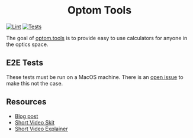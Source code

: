 <div align="center">
	<h1>Optom Tools</h1>
</div>

[![Lint](https://github.com/shivan-s/optom.tools/actions/workflows/lint.yml/badge.svg)](https://github.com/shivan-s/optom.tools/actions/workflows/lint.yml)
[![Tests](https://github.com/shivan-s/optom.tools/actions/workflows/tests.yml/badge.svg)](https://github.com/shivan-s/optom.tools/actions/workflows/tests.yml)

The goal of [optom.tools](optom.tools) is to provide easy to use calculators for anyone in the optics space.

## E2E Tests

These tests must be run on a MacOS machine. There is an [open issue](https://github.com/shivan-s/optom.tools/issues/35) to make this not the case.

## Resources

- [Blog post](https://shivan.xyz/projects/optom-tools/)
- [Short Video Skit](https://youtube.com/shorts/bBBEnZfrkjA?si=jB66zgrNDYGlCfHy)
- [Short Video Explainer](https://www.youtube.com/shorts/sbQHjGaaBNg)
